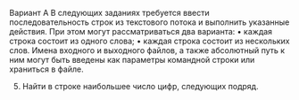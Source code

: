 Вариант A
В следующих заданиях требуется ввести последовательность строк из текстового потока и выполнить указанные действия. При этом могут рассматриваться два варианта:
• каждая строка состоит из одного слова;
• каждая строка состоит из нескольких слов.
Имена входного и выходного файлов, а также абсолютный путь к ним могут
быть введены как параметры командной строки или храниться в файле.

5. Найти в строке наибольшее число цифр, следующих подряд.
